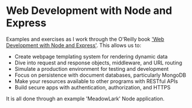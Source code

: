 # Web Development with Node and Express

Examples and exercises as I work through the O'Reilly book ['Web Development with Node and Express'](https://www.oreilly.com/library/view/web-development-with/9781491902288/). This allows us to:

- Create webpage templating system for rendering dynamic data
- Dive into request and response objects, middleware, and URL routing
- Simulate a production environment for testing and development
- Focus on persistence with document databases, particularly MongoDB
- Make your resources available to other programs with RESTful APIs
- Build secure apps with authentication, authorization, and HTTPS

It is all done through an example 'MeadowLark' Node application.
